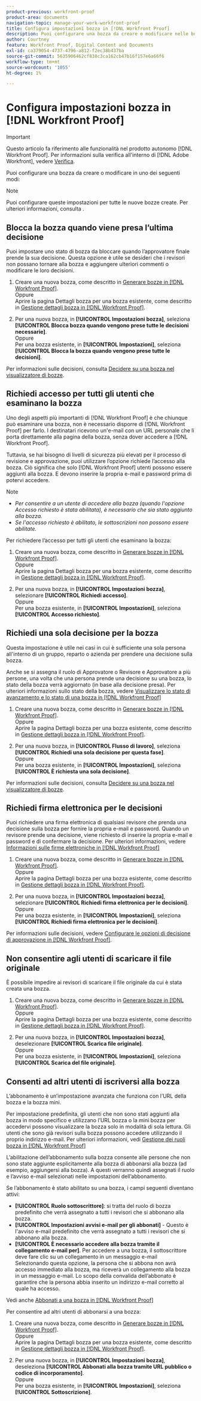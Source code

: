 ```yaml
---
product-previous: workfront-proof
product-area: documents
navigation-topic: manage-your-work-workfront-proof
title: Configura impostazioni bozza in [!DNL Workfront Proof]
description: Puoi configurare una bozza da creare o modificare nelle bozze.
author: Courtney
feature: Workfront Proof, Digital Content and Documents
exl-id: ca379054-4737-4796-a812-f2ec38b437ba
source-git-commit: 5635906462cf838c3ca162cb47b16f157e6a66f6
workflow-type: tm+mt
source-wordcount: '1055'
ht-degree: 1%

---
```


# Configura impostazioni bozza in [!DNL Workfront Proof]

>[!IMPORTANT]
>
>Questo articolo fa riferimento alle funzionalità nel prodotto autonomo [!DNL Workfront Proof]. Per informazioni sulla verifica all&#39;interno di [!DNL Adobe Workfront], vedere [Verifica](../../../review-and-approve-work/proofing/proofing.md).

Puoi configurare una bozza da creare o modificare in uno dei seguenti modi:

>[!NOTE]
>
>Puoi configurare queste impostazioni per tutte le nuove bozze create. Per ulteriori informazioni, consulta .

## Blocca la bozza quando viene presa l’ultima decisione

Puoi impostare uno stato di bozza da bloccare quando l’approvatore finale prende la sua decisione. Questa opzione è utile se desideri che i revisori non possano tornare alla bozza e aggiungere ulteriori commenti o modificare le loro decisioni.

1. Creare una nuova bozza, come descritto in [Generare bozze in [!DNL Workfront Proof]](../../../workfront-proof/wp-work-proofsfiles/create-proofs-and-files/generate-proofs.md).\
   Oppure\
   Aprire la pagina Dettagli bozza per una bozza esistente, come descritto in [Gestione dettagli bozza in [!DNL Workfront Proof]](../../../workfront-proof/wp-work-proofsfiles/manage-your-work/manage-proof-details.md).

1. Per una nuova bozza, in **[!UICONTROL Impostazioni bozza]**, seleziona **[!UICONTROL Blocca bozza quando vengono prese tutte le decisioni necessarie]**.\
   Oppure\
   Per una bozza esistente, in **[!UICONTROL Impostazioni]**, seleziona **[!UICONTROL Blocca la bozza quando vengono prese tutte le decisioni]**.

Per informazioni sulle decisioni, consulta [Decidere su una bozza nel visualizzatore di bozze](../../../review-and-approve-work/proofing/reviewing-proofs-within-workfront/make-a-decision-on-a-proof/make-decisions-on-proof.md).

## Richiedi accesso per tutti gli utenti che esaminano la bozza

Uno degli aspetti più importanti di [!DNL Workfront Proof] è che chiunque può esaminare una bozza, non è necessario disporre di [!DNL Workfront Proof] per farlo. I destinatari ricevono un&#39;e-mail con un URL personale che li porta direttamente alla pagina della bozza, senza dover accedere a [!DNL Workfront Proof].

Tuttavia, se hai bisogno di livelli di sicurezza più elevati per il processo di revisione e approvazione, puoi utilizzare l’opzione richiede l’accesso alla bozza. Ciò significa che solo [!DNL Workfront Proof] utenti possono essere aggiunti alla bozza. E devono inserire la propria e-mail e password prima di potervi accedere.

>[!NOTE]
>
>* *Per consentire a un utente di accedere alla bozza (quando l&#39;opzione Accesso richiesto è stata abilitata), è necessario che sia stato aggiunto alla bozza.*
>* *Se l&#39;accesso richiesto è abilitato, le sottoscrizioni non possono essere abilitate.*

Per richiedere l’accesso per tutti gli utenti che esaminano la bozza:

1. Creare una nuova bozza, come descritto in [Generare bozze in [!DNL Workfront Proof]](../../../workfront-proof/wp-work-proofsfiles/create-proofs-and-files/generate-proofs.md).\
   Oppure\
   Aprire la pagina Dettagli bozza per una bozza esistente, come descritto in [Gestione dettagli bozza in [!DNL Workfront Proof]](../../../workfront-proof/wp-work-proofsfiles/manage-your-work/manage-proof-details.md).

1. Per una nuova bozza, in **[!UICONTROL Impostazioni bozza]**, selezionare **[!UICONTROL Richiedi accesso]**.\
   Oppure\
   Per una bozza esistente, in **[!UICONTROL Impostazioni]**, seleziona **[!UICONTROL Accesso richiesto]**.

## Richiedi una sola decisione per la bozza

Questa impostazione è utile nei casi in cui è sufficiente una sola persona all&#39;interno di un gruppo, reparto o azienda per prendere una decisione sulla bozza.

Anche se si assegna il ruolo di Approvatore o Revisore e Approvatore a più persone, una volta che una persona prende una decisione su una bozza, lo stato della bozza verrà aggiornato (in base alla decisione presa). Per ulteriori informazioni sullo stato della bozza, vedere [Visualizzare lo stato di avanzamento e lo stato di una bozza in [!DNL Workfront Proof]](../../../workfront-proof/wp-work-proofsfiles/manage-your-work/view-progress-and-status-of-proof.md)

1. Creare una nuova bozza, come descritto in [Generare bozze in [!DNL Workfront Proof]](../../../workfront-proof/wp-work-proofsfiles/create-proofs-and-files/generate-proofs.md).\
   Oppure\
   Aprire la pagina Dettagli bozza per una bozza esistente, come descritto in [Gestione dettagli bozza in [!DNL Workfront Proof]](../../../workfront-proof/wp-work-proofsfiles/manage-your-work/manage-proof-details.md).

1. Per una nuova bozza, in **[!UICONTROL Flusso di lavoro]**, seleziona **[!UICONTROL Richiedi una sola decisione per questa fase]**.\
   Oppure\
   Per una bozza esistente, in **[!UICONTROL Impostazioni]**, seleziona **[!UICONTROL È richiesta una sola decisione]**.

Per informazioni sulle decisioni, consulta [Decidere su una bozza nel visualizzatore di bozze](../../../review-and-approve-work/proofing/reviewing-proofs-within-workfront/make-a-decision-on-a-proof/make-decisions-on-proof.md#making-a-decision-on-a-proof).

## Richiedi firma elettronica per le decisioni

Puoi richiedere una firma elettronica di qualsiasi revisore che prenda una decisione sulla bozza per fornire la propria e-mail e password. Quando un revisore prende una decisione, viene richiesto di inserire la propria e-mail e password e di confermare la decisione. Per ulteriori informazioni, vedere [Informazioni sulle firme elettroniche in [!DNL Workfront Proof]](../../../workfront-proof/wp-acct-admin/managing-security/electronic-sigs-in-wp.md)

1. Creare una nuova bozza, come descritto in [Generare bozze in [!DNL Workfront Proof]](../../../workfront-proof/wp-work-proofsfiles/create-proofs-and-files/generate-proofs.md).\
   Oppure\
   Aprire la pagina Dettagli bozza per una bozza esistente, come descritto in [Gestione dettagli bozza in [!DNL Workfront Proof]](../../../workfront-proof/wp-work-proofsfiles/manage-your-work/manage-proof-details.md).

1. Per una nuova bozza, in **[!UICONTROL Impostazioni bozza]**, selezionare **[!UICONTROL Richiedi firma elettronica per le decisioni]**.\
   Oppure\
   Per una bozza esistente, in **[!UICONTROL Impostazioni]**, seleziona **[!UICONTROL Richiedi firma elettronica per le decisioni]**.

Per informazioni sulle decisioni, vedere [Configurare le opzioni di decisione di approvazione in [!DNL Workfront Proof]](../../../workfront-proof/wp-acct-admin/account-settings/configure-approval-decision-in-wp.md).

## Non consentire agli utenti di scaricare il file originale

È possibile impedire ai revisori di scaricare il file originale da cui è stata creata una bozza.

1. Creare una nuova bozza, come descritto in [Generare bozze in [!DNL Workfront Proof]](../../../workfront-proof/wp-work-proofsfiles/create-proofs-and-files/generate-proofs.md).\
   Oppure\
   Aprire la pagina Dettagli bozza per una bozza esistente, come descritto in [Gestione dettagli bozza in [!DNL Workfront Proof]](../../../workfront-proof/wp-work-proofsfiles/manage-your-work/manage-proof-details.md).

1. Per una nuova bozza, in **[!UICONTROL Impostazioni bozza]**, deselezionare **[!UICONTROL Scarica file originale]**.\
   Oppure\
   Per una bozza esistente, in **[!UICONTROL Impostazioni]**, seleziona **[!UICONTROL Scarica del file originale]**.

## Consenti ad altri utenti di iscriversi alla bozza

L’abbonamento è un’impostazione avanzata che funziona con l’URL della bozza e la bozza mini.

Per impostazione predefinita, gli utenti che non sono stati aggiunti alla bozza in modo specifico e utilizzano l’URL bozza o la mini bozza per accedervi possono visualizzare la bozza solo in modalità di sola lettura. Gli utenti che sono già revisori sulla bozza possono accedere utilizzando il proprio indirizzo e-mail. Per ulteriori informazioni, vedi [Gestione dei ruoli bozza in [!DNL Workfront Proof]](../../../workfront-proof/wp-work-proofsfiles/share-proofs-and-files/manage-proof-roles.md)

L’abilitazione dell’abbonamento sulla bozza consente alle persone che non sono state aggiunte esplicitamente alla bozza di abbonarsi alla bozza (ad esempio, aggiungersi alla bozza). A questi verranno quindi assegnati il ruolo e l’avviso e-mail selezionati nelle impostazioni dell’abbonamento.

Se l’abbonamento è stato abilitato su una bozza, i campi seguenti diventano attivi:

* **[!UICONTROL Ruolo sottoscrittore]**: si tratta del ruolo di bozza predefinito che verrà assegnato a tutti i revisori che si abbonano alla bozza.
* **[!UICONTROL Impostazioni avvisi e-mail per gli abbonati]** - Questo è l&#39;avviso e-mail predefinito che verrà assegnato a tutti i revisori che si abbonano alla bozza.
* **[!UICONTROL È necessario accedere alla bozza tramite il collegamento e-mail per]**. Per accedere a una bozza, il sottoscrittore deve fare clic su un collegamento in un messaggio e-mail\
   Selezionando questa opzione, la persona che si abbona non avrà accesso immediato alla bozza, ma riceverà un collegamento alla bozza in un messaggio e-mail. Lo scopo della convalida dell’abbonato è garantire che la persona abbia inserito un indirizzo e-mail corretto al quale ha accesso.



Vedi anche [Abbonati a una bozza in [!DNL Workfront Proof]](../../../workfront-proof/wp-work-proofsfiles/share-proofs-and-files/subscribe-to-proof.md)

Per consentire ad altri utenti di abbonarsi a una bozza:

1. Creare una nuova bozza, come descritto in [Generare bozze in [!DNL Workfront Proof]](../../../workfront-proof/wp-work-proofsfiles/create-proofs-and-files/generate-proofs.md).\
   Oppure\
   Aprire la pagina Dettagli bozza per una bozza esistente, come descritto in [Gestione dettagli bozza in [!DNL Workfront Proof]](../../../workfront-proof/wp-work-proofsfiles/manage-your-work/manage-proof-details.md).

1. Per una nuova bozza, in **[!UICONTROL Impostazioni bozza]**, deseleziona **[!UICONTROL Abbonati alla bozza tramite URL pubblico o codice di incorporamento]**.\
   Oppure\
   Per una bozza esistente, in **[!UICONTROL Impostazioni]**, seleziona **[!UICONTROL Sottoscrizione]**.
